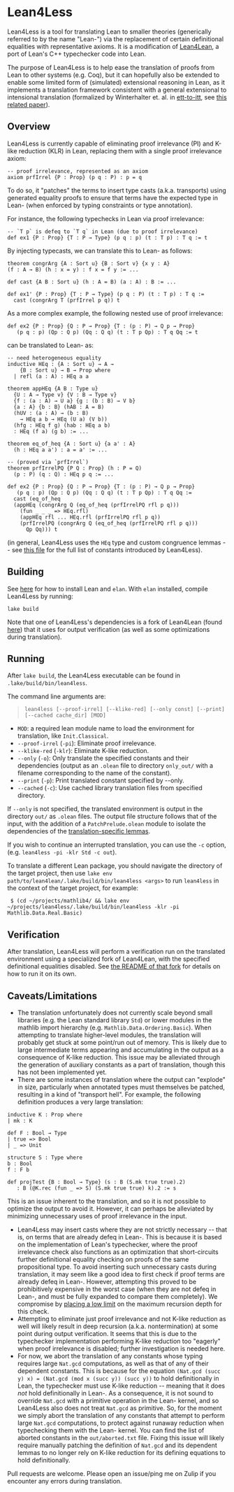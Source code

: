 # Lean4Less

Lean4Less is a tool for translating Lean to smaller theories (generically referred to by the name "Lean-") via the replacement of certain definitional equalities with representative axioms. It is a modification of [Lean4Lean](https://github.com/digama0/lean4lean), a port of Lean's C++ typechecker code into Lean.

The purpose of Lean4Less is to help ease the translation of proofs from Lean to other systems (e.g. Coq), but it can hopefully also be extended to enable some limited form of (simulated) extensional reasoning in Lean, as it implements a translation framework consistent with a general extensional to intensional translation (formalized by Winterhalter et. al. in [ett-to-itt](https://github.com/TheoWinterhalter/ett-to-itt), see [this related paper](https://dl.acm.org/doi/10.1145/3293880.3294095)).

## Overview

Lean4Less is currently capable of eliminating proof irrelevance (PI) and K-like reduction (KLR) in Lean, replacing them with a single proof irrelevance axiom:

```lean
-- proof irrelevance, represented as an axiom
axiom prfIrrel {P : Prop} (p q : P) : p = q
```

To do so, it "patches" the terms to insert type casts (a.k.a. transports) using generated equality proofs to ensure that terms have the expected type in Lean- (when enforced by typing constraints or type annotation).

For instance, the following typechecks in Lean via proof irrelevance:
```lean
-- `T p` is defeq to `T q` in Lean (due to proof irrelevance)
def ex1 {P : Prop} {T : P → Type} (p q : p) (t : T p) : T q := t
```
By injecting typecasts, we can translate this to Lean- as follows:
```lean
theorem congrArg {A : Sort u} {B : Sort v} {x y : A}
(f : A → B) (h : x = y) : f x = f y := ...

def cast {A B : Sort u} (h : A = B) (a : A) : B := ...

def ex1' {P : Prop} {T : P → Type} (p q : P) (t : T p) : T q :=
  cast (congrArg T (prfIrrel p q)) t
```

As a more complex example, the following nested use of proof irrelevance:

```lean
def ex2 {P : Prop} {Q : P → Prop} {T : (p : P) → Q p → Prop}
   (p q : p) (Qp : Q p) (Qq : Q q) (t : T p Qp) : T q Qq := t
```
can be translated to Lean- as:
```lean
-- need heterogeneous equality
inductive HEq : {A : Sort u} → A →
    {B : Sort u} → B → Prop where
  | refl (a : A) : HEq a a

theorem appHEq {A B : Type u}
  {U : A → Type v} {V : B → Type v}
  {f : (a : A) → U a} {g : (b : B) → V b}
  {a : A} {b : B} (hAB : A = B)
  (hUV : (a : A) → (b : B)
    → HEq a b → HEq (U a) (V b))
  (hfg : HEq f g) (hab : HEq a b)
  : HEq (f a) (g b) := ...

theorem eq_of_heq {A : Sort u} {a a' : A}
  (h : HEq a a') : a = a' := ...

-- (proved via `prfIrrel`)
theorem prfIrrelPQ {P Q : Prop} (h : P = Q)
  (p : P) (q : Q) : HEq p q := ...

def ex2 {P : Prop} {Q : P → Prop} {T : (p : P) → Q p → Prop}
   (p q : p) (Qp : Q p) (Qq : Q q) (t : T p Qp) : T q Qq :=
  cast (eq_of_heq 
  (appHEq (congrArg Q (eq_of_heq (prfIrrelPQ rfl p q)))
    (fun _ _ _ => HEq.rfl)
    (appHEq rfl ... HEq.rfl (prfIrrelPQ rfl p q))
    (prfIrrelPQ (congrArg Q (eq_of_heq (prfIrrelPQ rfl p q)))
      Qp Qq))) t
```
(in general, Lean4Less uses the `HEq` type and custom congruence lemmas -- see [this file](patch/PatchTheorems.lean) for the full list of constants introduced by Lean4Less).

## Building

See [here](https://lean-lang.org/lean4/doc/quickstart.html) for how to install Lean and `elan`. With `elan` installed, compile Lean4Less by running:
```
lake build
```

Note that one of Lean4Less's dependencies is a fork of Lean4Lean (found [here](https://github.com/rish987/lean4lean/tree/lean4less)) that it uses for output verification (as well as some optimizations during translation).

## Running

After `lake build`, the Lean4Less executable can be found in `.lake/build/bin/lean4less`.

The command line arguments are:

> `lean4less [--proof-irrel] [--klike-red] [--only const] [--print] [--cached cache_dir] [MOD]`

* `MOD`: a required lean module name to load the environment for translation, like `Init.Classical`.
* `--proof-irrel` (`-pi`): Eliminate proof irrelevance.
* `--klike-red` (`-klr`): Eliminate K-like reduction.
* `--only` (`-o`): Only translate the specified constants and their dependencies (output as an `.olean` file to directory `only_out/` with a filename corresponding to the name of the constant).
* `--print` (`-p`): Print translated constant specified by --only.
* `--cached` (`-c`): Use cached library translation files from specified directory.

If `--only` is not specified, the translated environment is output in the directory `out/` as `.olean` files. The output file structure follows that of the input, with the addition of a `PatchPrelude.olean` module to isolate the dependencies of the [translation-specific lemmas](Lean4Less/patch/PatchTheorems.lean).

If you wish to continue an interrupted translation, you can use the `-c` option, (e.g. `lean4less -pi -klr Std -c out`).

To translate a different Lean package, you should navigate the directory of the target project, then use `lake env path/to/lean4lean/.lake/build/bin/lean4less <args>` to run `lean4less` in the context of the target project, for example:
```
 $ (cd ~/projects/mathlib4/ && lake env ~/projects/lean4less/.lake/build/bin/lean4less -klr -pi Mathlib.Data.Real.Basic)

```

## Verification

After translation, Lean4Less will perform a verification run on the translated environment using a specialized fork of Lean4Lean, with the specified definitional equalities disabled.
See [the README of that fork](https://github.com/rish987/lean4lean/tree/lean4less) for details on how to run it on its own.

## Caveats/Limitations
* The translation unfortunately does not currently scale beyond small libraries (e.g. the Lean standard library `Std`) or lower modules in the mathlib import hierarchy (e.g. `Mathlib.Data.Ordering.Basic`). When attempting to translate higher-level modules, the translation will probably get stuck at some point/run out of memory. This is likely due to large intermediate terms appearing and accumulating in the output as a consequence of K-like reduction. This issue may be alleviated through the generation of auxiliary constants as a part of translation, though this has not been implemented yet.
* There are some instances of translation where the output can "explode" in size, particularly when annotated types must themselves be patched, resulting in a kind of "transport hell". For example, the following definition produces a very large translation:
```lean
inductive K : Prop where
| mk : K

def F : Bool → Type
| true => Bool
| _ => Unit

structure S : Type where
b : Bool
f : F b

def projTest {B : Bool → Type} (s : B (S.mk true true).2)
   : B (@K.rec (fun _ => S) (S.mk true true) k).2 := s

```
This is an issue inherent to the translation, and so it is not possible to optimize the output to avoid it. However, it can perhaps be alleviated by minimizing unnecessary uses of proof irrelevance in the input.
* Lean4Less may insert casts where they are not strictly necessary -- that is, on terms that are already defeq in Lean-. This is because it is based on the implementation of Lean's typechecker, where the proof irrelevance check also functions as an optimization that short-circuits further definitional equality checking on proofs of the same propositional type. To avoid inserting such unnecessary casts during translation, it may seem like a good idea to first check if proof terms are already defeq in Lean-. However, attempting this proved to be prohibitively expensive in the worst case (when they are not defeq in Lean-, and must be fully expanded to compare them completely). We compromise by [placing a low limit](https://github.com/rish987/lean4lean/blob/05a96065e79689cebf7b2d752ff71a46494a4b99/Lean4Less/TypeChecker.lean#L1258) on the maximum recursion depth for this check.
* Attempting to eliminate just proof irrelevance and not K-like reduction as well will likely result in deep recursion (a.k.a. nontermination) at some point during output verification. It seems that this is due to the typechecker implementation performing K-like reduction too "eagerly" when proof irrelevance is disabled; further investigation is needed here.
* For now, we abort the translation of any constants whose typing requires large `Nat.gcd` computations, as well as that of any of their dependent constants. This is because for the equation `(Nat.gcd (succ y) x) = (Nat.gcd (mod x (succ y)) (succ y))` to hold definitionally in Lean, the typechecker must use K-like reduction -- meaning that it does *not* hold definitionally in Lean-. As a consequence, it is not sound to override `Nat.gcd` with a primitive operation in the Lean- kernel, and so Lean4Less also does not treat `Nat.gcd` as primitive. So, for the moment we simply abort the translation of any constants that attempt to perform large `Nat.gcd` computations, to protect against runaway reduction when typechecking them with the Lean- kernel. You can find the list of aborted constants in the `out/aborted.txt` file. Fixing this issue will likely require manually patching the definition of `Nat.gcd` and its dependent lemmas to no longer rely on K-like reduction for its defining equations to hold definitionally.

Pull requests are welcome. Please open an issue/ping me on Zulip if you encounter any errors during translation.
